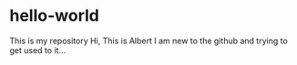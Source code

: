 # hello-world
This is my repository
Hi, This is Albert I am new to the github and trying to get used to it...
